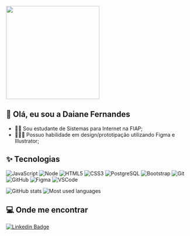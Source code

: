 <!--
**daianefernandes/DaianeFernandes** is a ✨ _special_ ✨ repository because its `README.md` (this file) appears on your GitHub profile.

Here are some ideas to get you started:

- 🔭 I’m currently working on ...
- 🌱 I’m currently learning ...
- 👯 I’m looking to collaborate on ...
- 🤔 I’m looking for help with ...
- 💬 Ask me about ...
- 📫 How to reach me: ...
- 😄 Pronouns: ...
- ⚡ Fun fact: ...
-->

<img src="https://media.giphy.com/media/f9jfbOcTBLBAFXIABe/giphy.gif" width="255px">

## 👋 Olá, eu sou a Daiane Fernandes

- 👩‍💻 Sou estudante de Sistemas para Internet na FIAP;
- 👩🏼‍🎨 Possuo habilidade em design/prototipação utilizando Figma e Illustrator;


## ✨ Tecnologias

![JavaScript](https://img.shields.io/badge/JavaScript-F7DF1E?style=for-the-badge&logo=javascript&logoColor=black)
![Node](https://img.shields.io/badge/Node.js-43853D?style=for-the-badge&logo=node.js&logoColor=white)
![HTML5](https://img.shields.io/badge/HTML5-E34F26?style=for-the-badge&logo=html5&logoColor=white)
![CSS3](https://img.shields.io/badge/CSS3-1572B6?style=for-the-badge&logo=css3&logoColor=white)
![PostgreSQL](https://img.shields.io/badge/PostgreSQL-316192?style=for-the-badge&logo=postgresql&logoColor=white)
![Bootstrap](https://img.shields.io/badge/Bootstrap-563D7C?style=for-the-badge&logo=bootstrap&logoColor=white)
![Git](https://img.shields.io/badge/-Git-black?logo=git)
![GitHub](https://img.shields.io/badge/-GitHub-181717?logo=github)
![Figma](https://img.shields.io/badge/Figma-F24E1E?style=for-the-badge&logo=figma&logoColor=white)
![VSCode](https://img.shields.io/badge/-VSCode-007ACC?logo=visual-studio-code&logoColor=white)

![GitHub stats](https://github-readme-stats.vercel.app/api?username=daianefernandes&show_icons=true&theme=dracula)
![Most used languages](https://github-readme-stats.vercel.app/api/top-langs/?username=daianefernandes&layout=compact&langs_count=16&theme=dracula)

## 💻 Onde me encontrar
[![Linkedin Badge](https://img.shields.io/badge/-linkedin-%230077B5?style=for-the-badge&logo=linkedin&logoColor=white)](https://www.linkedin.com/in/daianefernandes)
